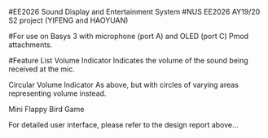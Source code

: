 #EE2026 Sound Display and Entertainment System
#NUS EE2026 AY19/20 S2 project (YIFENG and HAOYUAN)

#For use on Basys 3 with microphone (port A) and OLED (port C) Pmod attachments.


#Feature List
Volume Indicator
Indicates the volume of the sound being received at the mic.

Circular Volume Indicator
As above, but with circles of varying areas representing volume instead.

Mini Flappy Bird Game

For detailed user interface, please refer to the design report above...

